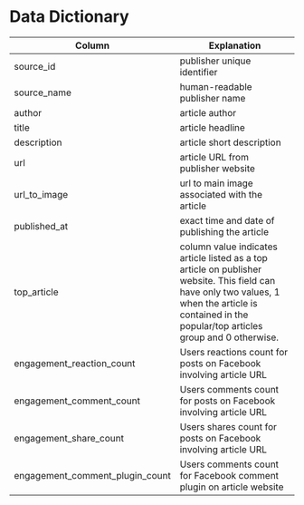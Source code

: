 # Data Dictionary

| **Column**                    | **Explanation**                                                                                                                                                                                      |
|---------------------------------|------------------------------------------------------------------------------------------------------------------------------------------------------------------------------------------------------|
| source_id                       | publisher unique identifier                                                                                                                                                                          |
| source_name                     | human-readable publisher name                                                                                                                                                                        |
| author                          | article author                                                                                                                                                                                       |
| title                           | article headline                                                                                                                                                                                     |
| description                     | article short description                                                                                                                                                                            |
| url                             | article URL from publisher website                                                                                                                                                                   |
| url_to_image                    | url to main image associated with the article                                                                                                                                                        |
| published_at                    | exact time and date of publishing the article                                                                                                                                                        |
| top_article                     | column value indicates article listed as a top article on publisher website. This field can have only two values, 1 when the article is contained in the popular/top articles group and 0 otherwise. |
| engagement_reaction_count       | Users reactions count for posts on Facebook involving article URL                                                                                                                                    |
| engagement_comment_count        | Users comments count for posts on Facebook involving article URL                                                                                                                                     |
| engagement_share_count          | Users shares count for posts on Facebook involving article URL                                                                                                                                       |
| engagement_comment_plugin_count | Users comments count for Facebook comment plugin on article website                                                                                                                                  |                                                                                                                                                                                                |
